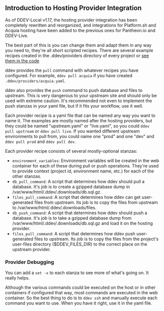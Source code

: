 ## Introduction to Hosting Provider Integration

As of DDEV-Local v1.17, the hosting provider integration has been completely rewritten and reorganized, and integrations for Platform.sh and Acquia hosting have been added to the previous ones for Pantheon.io and DDEV-Live.

The best part of this is you can change them and adapt them in any way you need to, they're all short scripted recipes. There are several example recipes created in the .ddev/providers directory of every project or [see them in the code](https://github.com/drud/ddev/tree/master/cmd/ddev/cmd/dotddev_assets/providers)

ddev provides the `pull` command with whatever recipes you have configured. For example, `ddev pull acquia` if you have created `.ddev/providers/acquia.yaml`. 

ddev also provides the `push` command to push database and files to upstream. This is very dangerous to your upstream site and should only be used with extreme caution. It's recommended not even to implement the push stanzas in your yaml file, but if it fits your workflow, use it well.

Each provider recipe is a yaml file that can be named any way you want to name it. The examples are mostly named after the hosting providers, but they could be named "upstream.yaml" or "live.yaml", so you could `ddev pull upstream` or `ddev pull live`. If you wanted different upstream environments to pull from, you could name one "prod" and one "dev" and `ddev pull prod` and `ddev pull dev`.

Each provider recipe consists of several mostly-optional stanzas:

* `environment_variables`: Environment variables will be created in the web container for each of these during pull or push operations. They're used to provide context (project id, environment name, etc.) for each of the other stanzas.
* `db_pull_command`: A script that determines how ddev should pull a database. It's job is to create a gzipped database dump in /var/www/html/.ddev/.downloads/db.sql.gz.
* `files_pull_command`: A script that determines how ddev can get user-generated files from upstream. Its job is to copy the files from upstream to  /var/www/html/.ddev/.downloads/files.
* `db_push_command`: A script that determines how ddev should push a database. It's job is to take a  gzipped database dump from /var/www/html/.ddev/.downloads/db.sql.gz and load it on the hosting provider.
* `files_pull_command`: A script that determines how ddev push user-generated files to upstream. Its job is to copy the files from the project's user-files directory ($DDEV_FILES_DIR) to the correct place on the upstream provider.


### Provider Debugging

You can add a `set -x` to each stanza to see more of what's going on. It really helps. 

Although the various commands could be executed on the host or in other containers if configured that way, most commands are executed in the web container. So the best thing to do is to `ddev ssh` and manually execute each command you want to use. When you have it right, use it in the yaml file.
